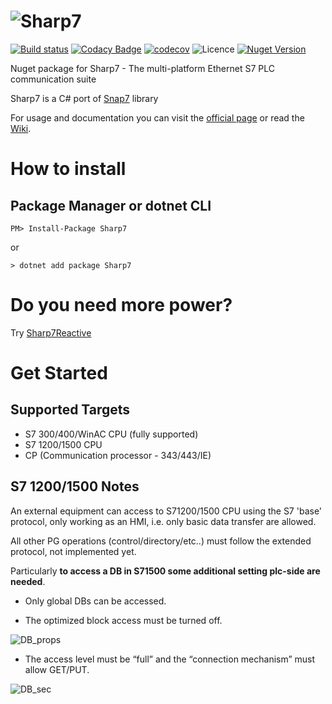 # ![Sharp7](https://raw.githubusercontent.com/fbarresi/sharp7/master/doc/images/logo.jpg)

[![Build status](https://ci.appveyor.com/api/projects/status/2i77qfjjq8aep50b?svg=true)](https://ci.appveyor.com/project/fbarresi/sharp7)
[![Codacy Badge](https://api.codacy.com/project/badge/Grade/4ff75e759a66416a84052769a71b70c6)](https://www.codacy.com/manual/fbarresi/Sharp7?utm_source=github.com&amp;utm_medium=referral&amp;utm_content=fbarresi/Sharp7&amp;utm_campaign=Badge_Grade)
[![codecov](https://codecov.io/gh/fbarresi/Sharp7/branch/master/graph/badge.svg)](https://codecov.io/gh/fbarresi/Sharp7)
![Licence](https://img.shields.io/github/license/fbarresi/sharp7.svg)
[![Nuget Version](https://img.shields.io/nuget/v/Sharp7.svg)](https://www.nuget.org/packages/Sharp7/)

Nuget package for Sharp7 - The multi-platform Ethernet S7 PLC communication suite

Sharp7 is a C# port of [Snap7](http://snap7.sourceforge.net) library

For usage and documentation you can visit the [official page](http://snap7.sourceforge.net)
or read the [Wiki](https://github.com/fbarresi/Sharp7/wiki).

# How to install

## Package Manager or dotnet CLI
```
PM> Install-Package Sharp7
```
or
```
> dotnet add package Sharp7
```

# Do you need more power?

Try [Sharp7Reactive](https://github.com/evopro-ag/Sharp7Reactive)

# Get Started

## Supported Targets
- S7 300/400/WinAC CPU (fully supported)
- S7 1200/1500 CPU
- CP (Communication processor - 343/443/IE)

## S7 1200/1500 Notes

An external equipment can access to S71200/1500 CPU using the S7 'base' protocol, only working as an HMI, i.e. only basic data transfer are allowed.

All other PG operations (control/directory/etc..) must follow the extended protocol, not implemented yet.

Particularly **to access a DB in S71500 some additional setting plc-side are needed**.

- Only global DBs can be accessed.

- The optimized block access must be turned off.

![DB_props](http://snap7.sourceforge.net/snap7_client_file/db_1500.bmp)

- The access level must be “full” and the “connection mechanism” must allow GET/PUT.

![DB_sec](http://snap7.sourceforge.net/snap7_client_file/cpu_1500.bmp)
